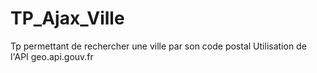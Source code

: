 # TP_Ajax_Ville
Tp permettant de rechercher une ville par son code postal
Utilisation de l'API geo.api.gouv.fr
